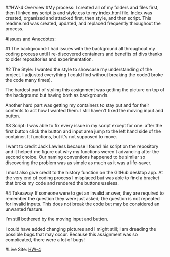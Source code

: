 ##HW-4 Overview
#My process:
I created all of my folders and files first, then I linked my script.js and
style.css to my index.html file.  Index was created, organized and attacked
first, then style, and then script. This readme.md was created, updated, and
replaced frequently throughout the process.

#Issues and Anecdotes:

#1 The background:
I had issues with the background all throughout my coding process until I
re-discovered containers and benefits of divs thanks to older repositories and
experimentation.

#2 The Style:
I wanted the style to showcase my understanding of the project. I adjusted
everything I could find without breaking the code(I broke the code many
  times).

The hardest part of styling this assignment was getting the picture on top of
the background but having both as backgrounds.

Another hard part was getting my containers to stay put and for their contents to
act how I wanted them. I still haven't fixed the moving input and button.

#3 Script:
I was able to fix every issue in my script except for one: after the first button
click the button and input area jump to the left hand side of the container. It
functions, but it's not supposed to move.

I want to credit Jack Lawless because I found his script on the repository and
it helped me figure out why my functions weren't advancing after the second choice.
Our naming conventions happened to be similar so discovering the problem was as
simple as much as it was a life-saver.

I must also give credit to the history function on the GitHub desktop app. At the
very end of coding process I misplaced but was able to find a bracket that broke
my code and rendered the buttons useless.

#4 Takeaway
If someone were to get an invalid answer, they are required to remember the
question they were just asked; the question is not repeated for invalid
inputs. This does not break the code but may be considered an unwanted feature.

I'm still bothered by the moving input and button.

I could have added changing pictures and I might still; I am dreading the possible
bugs that may occur. Because this assignment was so complicated, there were a lot
of bugs!

#Live Site:
[HW-4](https://ewilsey.github.io/MART441/HW-4/)
